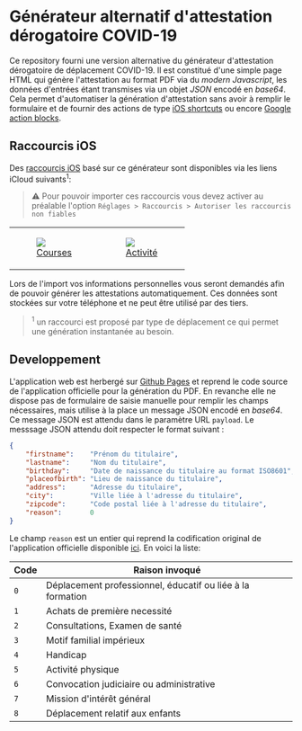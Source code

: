 # Générateur alternatif d'attestation dérogatoire COVID-19

Ce repository fourni une version alternative du générateur d'attestation
dérogatoire de déplacement COVID-19. Il est constitué d'une simple page HTML
qui génère l'attestation au format PDF via du _modern Javascript_, les données
d'entrées étant transmises via un objet _JSON_ encodé en _base64_. Cela permet
d'automatiser la génération d'attestation sans avoir à remplir le formulaire
et de fournir des actions de type
[iOS shortcuts](https://support.apple.com/fr-fr/guide/shortcuts/welcome/ios) ou
encore [Google action blocks](https://support.google.com/accessibility/android/answer/9711267?hl=en).

## Raccourcis iOS

Des [raccourcis iOS](https://support.apple.com/fr-fr/guide/shortcuts/welcome/ios)
basé sur ce générateur sont disponibles via les liens iCloud suivants<sup>1</sup>:

> :warning: Pour pouvoir importer ces raccourcis vous devez activer au préalable
l'option `Réglages > Raccourcis > Autoriser les raccourcis non fiables`

<table>
    <tr>
        <td>
            <a href="https://www.icloud.com/shortcuts/f121c12e8657460390e31821d79845a3">
                <figure class="image">
                    <img src="https://raw.githubusercontent.com/Faylixe/covidcert/main/docs/images/shopping.png"><br>
                    <figcaption>Courses</figcaption>
                </figure>
            </a>
        </td>
        <td>
            <a href="https://www.icloud.com/shortcuts/3d77b2f1184a430da52eb44768ef0659">
                <figure class="image">
                    <img src="https://raw.githubusercontent.com/Faylixe/covidcert/main/docs/images/activity.png"><br>
                    <figcaption>Activité</figcaption>
                </figure>
            </a>
        </td>
    </tr>
</table>

Lors de l'import vos informations personnelles vous seront demandés afin de pouvoir
générer les attestations automatiquement. Ces données sont stockées sur votre téléphone
et ne peut être utilisé par des tiers.

> <sup>1</sup> un raccourci est proposé par type de déplacement ce qui permet une
génération instantanée au besoin.

## Developpement

L'application web est herbergé sur [Github Pages](https://pages.github.com)
et reprend le code source de l'application officielle pour la génération du
PDF. En revanche elle ne dispose pas de formulaire de saisie manuelle pour
remplir les champs nécessaires, mais utilise à la place un message JSON
encodé en _base64_. Ce message JSON est attendu dans le paramètre URL `payload`.
Le messsage JSON attendu doit respecter le format suivant :

```json
{
    "firstname":    "Prénom du titulaire",
    "lastname":     "Nom du titulaire",
    "birthday":     "Date de naissance du titulaire au format ISO8601",
    "placeofbirth": "Lieu de naissance du titulaire",
    "address":      "Adresse du titulaire",
    "city":         "Ville liée à l'adresse du titulaire",
    "zipcode":      "Code postal liée à l'adresse du titulaire",
    "reason":       0
}
```

Le champ `reason` est un entier qui reprend la codification original de
l'application officielle disponible
[ici](https://github.com/LAB-MI/attestation-deplacement-derogatoire-q4-2020).
En voici la liste:

| Code | Raison invoqué |
| ---- | -------------- |
| `0`  | Déplacement professionnel, éducatif ou liée à la formation |
| `1`  | Achats de première necessité                               |
| `2`  | Consultations, Examen de santé                             |
| `3`  | Motif familial impérieux                                   |
| `4`  | Handicap                                                   |
| `5`  | Activité physique                                          |
| `6`  | Convocation judiciaire ou administrative                   |
| `7`  | Mission d'intérêt général                                  |
| `8`  | Déplacement relatif aux enfants                            |
